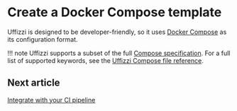 # Create a Docker Compose template

Uffizzi is designed to be developer-friendly, so it uses [Docker Compose](https://docs.docker.com/compose/compose-file/) as its configuration format.

!!! note
    Uffizzi supports a subset of the full [Compose specification](https://github.com/compose-spec/compose-spec/blob/master/spec.md). For a full list of supported keywords, see the [Uffizzi Compose file reference](references/compose-spec.md). 


## Next article

[Integrate with your CI pipeline](integrate-with-ci.md)